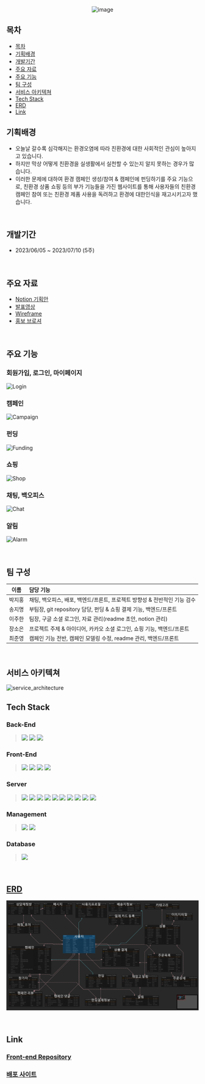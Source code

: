 
<div align=center>
  <img width="300" alt="image" src="https://github.com/nueeng/EcoCanvas-Backend/assets/127704498/30303c20-4f89-492a-82e6-075ad82a9c51">
</div>

## 목차
- [목차](#목차)
- [기획배경](#기획배경)
- [개발기간](#개발기간)
- [주요 자료](#주요-자료)
- [주요 기능](#주요-기능)
- [팀 구성](#팀-구성)
- [서비스 아키텍쳐](#서비스-아키텍쳐)
- [Tech Stack](#tech-stack)
- [ERD](#erd)
- [Link](#link)

## 기획배경
- 오늘날 갈수록 심각해지는 환경오염에 따라 친환경에 대한 사회적인 관심이 높아지고 있습니다.
- 하지만 막상 어떻게 친환경을 실생활에서 실천할 수 있는지 알지 못하는 경우가 많습니다.
- 이러한 문제에 대하여 환경 캠페인 생성/참여 & 캠페인에 펀딩하기를 주요 기능으로, 친환경 상품 쇼핑 등의 부가 기능들을 가진 웹사이트를 통해 사용자들의 친환경 캠페인 참여 또는 친환경 제품 사용을 독려하고 환경에 대한인식을 재고시키고자 했습니다.
  
<br>

## 개발기간

- 2023/06/05 ~ 2023/07/10 (5주)

<br>

## 주요 자료

- [Notion 기획안](https://bedecked-block-34c.notion.site/EcoCanvas-19d4c100c18a408b8eb647d7201828d0?pvs=4)
- [발표영상](https://www.youtube.com/watch?v=UAir6u-uY8o)
- [Wireframe](https://www.figma.com/file/Jh0ZRKqUuXPomqyxCVQMzr/Untitled?type=design&node-id=0-1&t=kZSkorEHGW2sxhpQ-0)
- [홍보 브로셔](https://nasal-slug-513.notion.site/Eco-Canvas-dde4d75bc17c49a4885a1815a6fdf820?pvs=4)

<br>

## 주요 기능

### 회원가입, 로그인, 마이페이지

![Login](https://github.com/nueeng/EcoCanvas-Backend/assets/127704498/2847800d-e226-464e-a02b-03d777f85b97)

### 캠페인

![Campaign](https://github.com/nueeng/EcoCanvas-Backend/assets/127704498/49adb3ff-661a-4f86-a2a7-973ed8e5d4ba)

### 펀딩

![Funding](https://github.com/nueeng/EcoCanvas-Backend/assets/127704498/5443cadd-5c49-4633-9657-55a774ee2d30)

### 쇼핑

![Shop](https://github.com/nueeng/EcoCanvas-Backend/assets/127704498/a85600eb-0c96-4b08-b5b5-c340fe642a27)

### 채팅, 백오피스

![Chat](https://github.com/nueeng/EcoCanvas-Backend/assets/127704498/6a17da00-c86b-4e84-83f0-d3519f9134c6)

### 알림

![Alarm](https://github.com/nueeng/EcoCanvas-Backend/assets/127704498/26b84c62-c3ee-4506-a247-d6a0fc2e3be8)


<br>

## 팀 구성

|  이름  | 담당 기능                                               |
| :----: | :---------------------------------------------------------------------- |
| 박지홍 | 채팅, 백오피스, 배포, 백엔드/프론트, 프로젝트 방향성 & 전반적인 기능 검수     |
| 송지명 | 부팀장, git repository 담당, 펀딩 & 쇼핑 결제 기능, 백엔드/프론트       |
| 이주한 | 팀장, 구글 소셜 로그인, 자료 관리(readme 초안, notion 관리) |
| 장소은 | 프로젝트 주제 & 아이디어, 카카오 소셜 로그인, 쇼핑 기능, 백엔드/프론트  |
| 최준영 | 캠페인 기능 전반, 캠페인 모델링 수정, readme 관리, 백엔드/프론트      |

<br>

## 서비스 아키텍쳐

![service_architecture](https://github.com/nueeng/EcoCanvas-Backend/assets/127704498/ea42ab94-d921-4d80-9e50-2666d85e3b39)

## Tech Stack

### Back-End

> <img src="https://img.shields.io/badge/python 3.9.10-3776AB?style=for-the-badge&logo=python&logoColor=white"> <img src="https://img.shields.io/badge/django 4.2.2-092E20?style=for-the-badge&logo=django&logoColor=white"> <img src="https://img.shields.io/badge/django rest framework 3.14.0-092E20?style=for-the-badge&logo=django&logoColor=white">

### Front-End

> <img src="https://img.shields.io/badge/html 5-E34F26?style=for-the-badge&logo=html5&logoColor=white"> <img src="https://img.shields.io/badge/css 3-1572B6?style=for-the-badge&logo=css3&logoColor=white"> <img src="https://img.shields.io/badge/javascript-F7DF1E?style=for-the-badge&logo=javascript&logoColor=white"> <img src="https://img.shields.io/badge/react-61DAFB?style=for-the-badge&logo=react&logoColor=white">

### Server

> <img src="https://img.shields.io/badge/AMAZON EC2-FFE900?style=for-the-badge&logo=amazon&logoColor=black"> <img src="https://img.shields.io/badge/AMAZON S3-569A31?style=for-the-badge&logo=amazons3&logoColor=black"> <img src="https://img.shields.io/badge/DOCKER 20.10.12-3D97FF?style=for-the-badge&logo=docker&logoColor=white"> <img src="https://img.shields.io/badge/DOCKER COMPOSE 2.11.2-3D97FF?style=for-the-badge&logo=docker&logoColor=white"> <img src="https://img.shields.io/badge/GUNICORN-2BB530?style=for-the-badge&logo=gunicorn&logoColor=white"> <img src="https://img.shields.io/badge/NGINX 1.23.2 -2F9624?style=for-the-badge&logo=nginx&logoColor=white"> <img src="https://img.shields.io/badge/daphne-303030?style=for-the-badge&logo=daphne&logoColor=white"> <img src="https://img.shields.io/badge/redis 7.0.7-FF1F1F?style=for-the-badge&logo=redis&logoColor=white"> <img src="https://img.shields.io/badge/jenkins -D24939?style=for-the-badge&logo=jenkins&logoColor=white"> <img src="https://img.shields.io/badge/amazon rds -527FFF?style=for-the-badge&logo=amazonrds&logoColor=white">

### Management

> <img src="https://img.shields.io/badge/github-181717?style=for-the-badge&logo=github&logoColor=white"> <img src="https://img.shields.io/badge/git-F05032?style=for-the-badge&logo=git&logoColor=white">

### Database

> <img src="https://img.shields.io/badge/mysql -4479A1?style=for-the-badge&logo=mysql&logoColor=white">

<br>

## [ERD](https://www.erdcloud.com/d/rcy9tc32bPmgHN6gn)

![ERD](./readme_img/erd.png)

<br>

## Link

### [Front-end Repository](https://github.com/Songjimyung/EcoCanvas-Frontend)

### [배포 사이트](https://www.ecocanvas.net)
